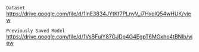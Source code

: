 ```Dataset```
https://drive.google.com/file/d/1InE3834JYtKf7PLnyV_i7HxoIQ54wHUK/view

```Previously Saved Model```
https://drive.google.com/file/d/1VsBFuiY87GJDp4G4EgpT6MGxho4tBNlb/view
